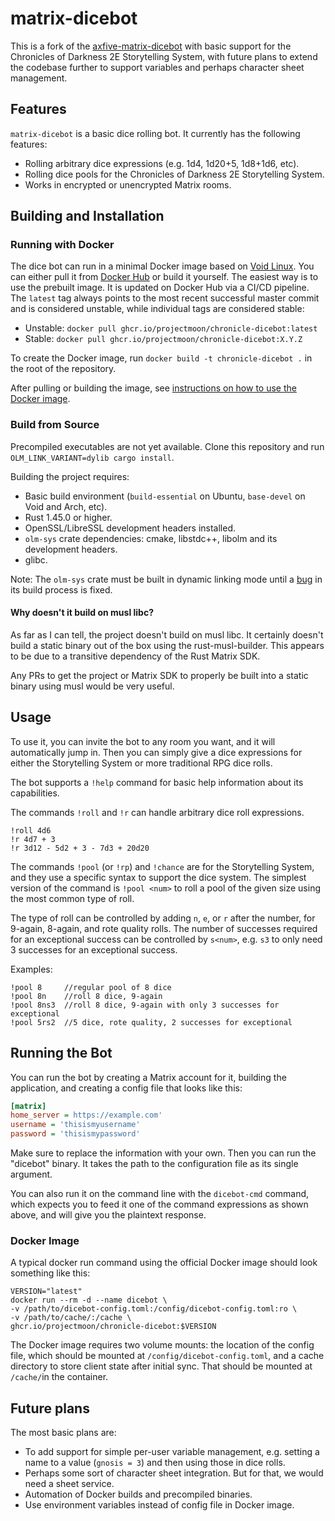 # matrix-dicebot

This is a fork of the
[axfive-matrix-dicebot](https://gitlab.com/Taywee/axfive-matrix-dicebot)
with basic support for the Chronicles of Darkness 2E Storytelling
System, with future plans to extend the codebase further to support
variables and perhaps character sheet management.

## Features

`matrix-dicebot` is a basic dice rolling bot. It currently has the
following features:

* Rolling arbitrary dice expressions (e.g. 1d4, 1d20+5, 1d8+1d6, etc).
* Rolling dice pools for the Chronicles of Darkness 2E Storytelling
System.
* Works in encrypted or unencrypted Matrix rooms.

## Building and Installation

### Running with Docker

The dice bot can run in a minimal Docker image based on [Void
Linux](https://voidlinux.org/). You can either pull it from [Docker
Hub](https://hub.docker.com/r/projectmoon/chronicle-dicebot) or build
it yourself. The easiest way is to use the prebuilt image. It is
updated on Docker Hub via a CI/CD pipeline. The `latest` tag always
points to the most recent successful master commit and is considered
unstable, while individual tags are considered stable:

* Unstable: `docker pull ghcr.io/projectmoon/chronicle-dicebot:latest`
* Stable: `docker pull ghcr.io/projectmoon/chronicle-dicebot:X.Y.Z`

To create the Docker image, run `docker build -t chronicle-dicebot .`
in the root of the repository.

After pulling or building the image, see [instructions on how to use
the Docker image](#docker-image).

### Build from Source

Precompiled executables are not yet available. Clone this repository
and run `OLM_LINK_VARIANT=dylib cargo install`.

Building the project requires:

* Basic build environment (`build-essential` on Ubuntu, `base-devel`
  on Void and Arch, etc).
* Rust 1.45.0 or higher.
* OpenSSL/LibreSSL development headers installed.
* `olm-sys` crate dependencies: cmake, libstdc++, libolm and its
  development headers.
* glibc.

Note: The `olm-sys` crate must be built in dynamic linking mode until
a [bug][1] in its build process is fixed.

#### Why doesn't it build on musl libc?

As far as I can tell, the project doesn't build on musl libc. It
certainly doesn't build a static binary out of the box using the
rust-musl-builder. This appears to be due to a transitive dependency
of the Rust Matrix SDK.

Any PRs to get the project or Matrix SDK to properly be built into a
static binary using musl would be very useful.

## Usage

To use it, you can invite the bot to any room you want, and it will
automatically jump in. Then you can simply give a dice expressions for
either the Storytelling System or more traditional RPG dice rolls.

The bot supports a `!help` command for basic help information about
its capabilities.

The commands `!roll` and `!r` can handle arbitrary dice roll
expressions.

```
!roll 4d6
!r 4d7 + 3
!r 3d12 - 5d2 + 3 - 7d3 + 20d20
```

The commands `!pool` (or `!rp`) and `!chance` are for the Storytelling
System, and they use a specific syntax to support the dice system. The
simplest version of the command is `!pool <num>` to roll a pool of the
given size using the most common type of roll.

The type of roll can be controlled by adding `n`, `e`, or `r` after
the number, for 9-again, 8-again, and rote quality rolls. The number
of successes required for an exceptional success can be controlled by
`s<num>`, e.g. `s3` to only need 3 successes for an exceptional
success.

Examples:

```
!pool 8     //regular pool of 8 dice
!pool 8n    //roll 8 dice, 9-again
!pool 8ns3  //roll 8 dice, 9-again with only 3 successes for exceptional
!pool 5rs2  //5 dice, rote quality, 2 successes for exceptional
```

## Running the Bot

You can run the bot by creating a Matrix account for it, building the
application, and creating a config file that looks like this:

```ini
[matrix]
home_server = https://example.com'
username = 'thisismyusername'
password = 'thisismypassword'
```

Make sure to replace the information with your own. Then you can run
the "dicebot" binary. It takes the path to the configuration file as
its single argument.

You can also run it on the command line with the `dicebot-cmd`
command, which expects you to feed it one of the command expressions
as shown above, and will give you the plaintext response.

### Docker Image

A typical docker run command using the official Docker image should
look something like this:

```
VERSION="latest"
docker run --rm -d --name dicebot \
-v /path/to/dicebot-config.toml:/config/dicebot-config.toml:ro \
-v /path/to/cache/:/cache \
ghcr.io/projectmoon/chronicle-dicebot:$VERSION
```

The Docker image requires two volume mounts: the location of the
config file, which should be mounted at `/config/dicebot-config.toml`,
and a cache directory to store client state after initial sync. That
should be mounted at `/cache/`in the container.

## Future plans

The most basic plans are:

* To add support for simple per-user variable management, e.g. setting
  a name to a value (`gnosis = 3`) and then using those in dice rolls.
* Perhaps some sort of character sheet integration. But for that, we
  would need a sheet service.
* Automation of Docker builds and precompiled binaries.
* Use environment variables instead of config file in Docker image.

[1]: https://gitlab.gnome.org/BrainBlasted/olm-sys/-/issues/6
